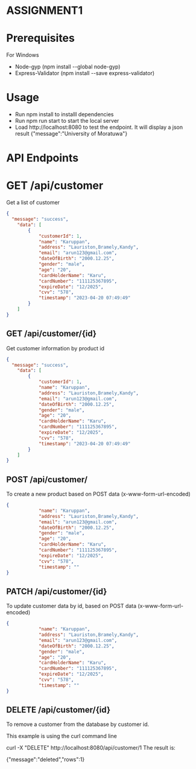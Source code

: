 # ASSIGNMENT1
# Prerequisites
For Windows

* Node-gyp (npm install --global node-gyp)
* Express-Validator (npm install --save express-validator)
# Usage
* Run npm install to installl dependencies
* Run npm run start to start the local server
* Load http://localhost:8080 to test the endpoint. It will display a json result {"message":"University of Moratuwa"}
# API Endpoints
# GET /api/customer
Get a list of customer
```json
{ 
  "message": "success",
    "data": [
        {
            "customerId": 1,
            "name": "Karuppan",
            "address": "Lauriston,Bramely,Kandy",
            "email": "arun123@gmail.com",
            "dateOfBirth": "2000.12.25",
            "gender": "male",
            "age": "20",
            "cardHolderName": "Karu",
            "cardNumber": "111125367895",
            "expireDate": "12/2025",
            "cvv": "578",
            "timestamp": "2023-04-20 07:49:49"
        }
    ]
}
```
## GET /api/customer/{id}
Get customer information by product id
```json
{ 
  "message": "success",
    "data": [
        {
            "customerId": 1,
            "name": "Karuppan",
            "address": "Lauriston,Bramely,Kandy",
            "email": "arun123@gmail.com",
            "dateOfBirth": "2000.12.25",
            "gender": "male",
            "age": "20",
            "cardHolderName": "Karu",
            "cardNumber": "111125367895",
            "expireDate": "12/2025",
            "cvv": "578",
            "timestamp": "2023-04-20 07:49:49"
        }
    ]
}
```
## POST /api/customer/
To create a new product based on POST data (x-www-form-url-encoded)
```json
{
            "name": "Karuppan",
            "address": "Lauriston,Bramely,Kandy",
            "email": "arun123@gmail.com",
            "dateOfBirth": "2000.12.25",
            "gender": "male",
            "age": "20",
            "cardHolderName": "Karu",
            "cardNumber": "111125367895",
            "expireDate": "12/2025",
            "cvv": "578",
            "timestamp": ""           
}
```
## PATCH /api/customer/{id}
To update customer data by id, based on POST data (x-www-form-url-encoded)
```json
{
            "name": "Karuppan",
            "address": "Lauriston,Bramely,Kandy",
            "email": "arun123@gmail.com",
            "dateOfBirth": "2000.12.25",
            "gender": "male",
            "age": "20",
            "cardHolderName": "Karu",
            "cardNumber": "111125367895",
            "expireDate": "12/2025",
            "cvv": "578",
            "timestamp": ""           
}
```
## DELETE /api/customer/{id}
To remove a customer from the database by customer id.

This example is using the curl command line

curl -X "DELETE" http://localhost:8080/api/customer/1
The result is:

{"message":"deleted","rows":1}
